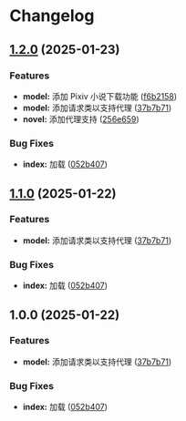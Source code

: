 # Changelog

## [1.2.0](https://github.com/admilkjs/pixiv-plugin/compare/v1.1.0...v1.2.0) (2025-01-23)


### Features

* **model:** 添加 Pixiv 小说下载功能 ([f6b2158](https://github.com/admilkjs/pixiv-plugin/commit/f6b2158d9e286d506e828efa918c9485187911a9))
* **model:** 添加请求类以支持代理 ([37b7b71](https://github.com/admilkjs/pixiv-plugin/commit/37b7b71addba0437593d153530687bb3dc29e3ac))
* **novel:** 添加代理支持 ([256e659](https://github.com/admilkjs/pixiv-plugin/commit/256e659147b637b911cb7623a8a47766f2d61515))


### Bug Fixes

* **index:** 加载 ([052b407](https://github.com/admilkjs/pixiv-plugin/commit/052b40783b951110fb9e6226699a09cdf5cce248))

## [1.1.0](https://github.com/admilkjs/pixiv-plugin/compare/v1.0.0...v1.1.0) (2025-01-22)


### Features

* **model:** 添加请求类以支持代理 ([37b7b71](https://github.com/admilkjs/pixiv-plugin/commit/37b7b71addba0437593d153530687bb3dc29e3ac))


### Bug Fixes

* **index:** 加载 ([052b407](https://github.com/admilkjs/pixiv-plugin/commit/052b40783b951110fb9e6226699a09cdf5cce248))

## 1.0.0 (2025-01-22)


### Features

* **model:** 添加请求类以支持代理 ([37b7b71](https://github.com/admilkjs/pixiv-plugin/commit/37b7b71addba0437593d153530687bb3dc29e3ac))


### Bug Fixes

* **index:** 加载 ([052b407](https://github.com/admilkjs/pixiv-plugin/commit/052b40783b951110fb9e6226699a09cdf5cce248))
